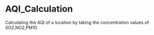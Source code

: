 # AQI_Calculation
Calculating the AQI of a location by taking the concentration values of SO2,NO2,PM10
